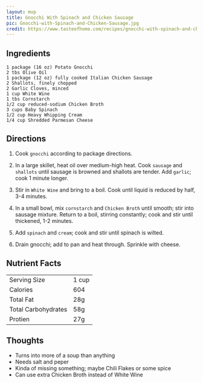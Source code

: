 ```yaml
---
layout: mvp
title: Gnocchi With Spinach and Chicken Sausage
pic: Gnocchi-with-Spinach-and-Chicken-Sausage.jpg
credit: https://www.tasteofhome.com/recipes/gnocchi-with-spinach-and-chicken-sausage/
---
```


## Ingredients

```
1 package (16 oz) Potato Gnocchi
2 tbs Olive Oil
1 package (12 oz) fully cooked Italian Chicken Sausage
2 Shallots, finely chopped
2 Garlic Cloves, minced
1 cup White Wine
1 tbs Cornstarch
1/2 cup reduced-sodium Chicken Broth
3 cups Baby Spinach
1/2 cup Heavy Whipping Cream
1/4 cup Shredded Parmesan Cheese
```

## Directions

1. Cook ``gnocchi`` according to package directions.

2. In a large skillet, heat oil over medium-high heat. Cook ``sausage`` and ``shallots`` until sausage is browned and shallots are tender. Add ``garlic``; cook 1 minute longer.

2. Stir in ``White Wine`` and bring to a boil. Cook until liquid is reduced by half, 3-4 minutes. 

3. In a small bowl, mix ``cornstarch`` and ``Chicken Broth`` until smooth; stir into sausage mixture. Return to a boil, stirring constantly; cook and stir until thickened, 1-2 minutes. 

4. Add ``spinach`` and ``cream``; cook and stir until spinach is wilted.

5. Drain gnocchi; add to pan and heat through. Sprinkle with cheese.

## Nutrient Facts

|                     |       |
|---------------------|-------|
| Serving Size        | 1 cup |
| Calories            | 604   |
| Total Fat           | 28g   |
| Total Carbohydrates | 58g   |
| Protien             | 27g   |

## Thoughts

- Turns into more of a soup than anything
- Needs salt and peper
- Kinda of missing something; maybe Chili Flakes or some spice
- Can use extra Chicken Broth instead of White Wine
